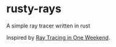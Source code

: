 # rusty-rays
A simple ray tracer written in rust

Inspired by [Ray Tracing in One Weekend](https://raytracing.github.io/books/RayTracingInOneWeekend.html).